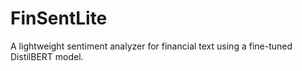 # FinSentLite
A lightweight sentiment analyzer for financial text using a fine-tuned DistilBERT model.